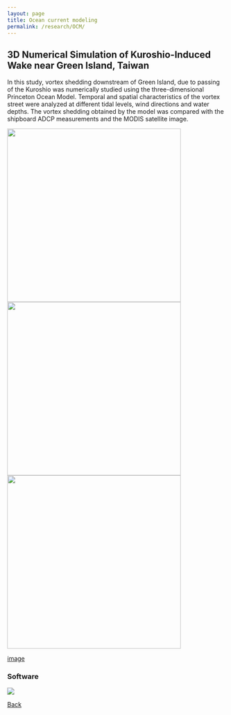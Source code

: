 ```yaml
---
layout: page
title: Ocean current modeling
permalink: /research/OCM/
---
```

## 3D Numerical Simulation of Kuroshio-Induced Wake near Green Island, Taiwan

In this study, vortex shedding downstream of Green Island, due to passing of the Kuroshio was numerically studied using the three-dimensional Princeton Ocean Model. 
Temporal and spatial characteristics of the vortex street were analyzed at different tidal levels, wind directions and water depths. 
The vortex shedding obtained by the model was compared with the shipboard ADCP measurements and the MODIS satellite image. 

<img src="https://static.wixstatic.com/media/d19f46_a3ce9ce670d54b95b86ebc647df9aaa5~mv2.png/v1/fill/w_486,h_393,al_c,q_85,usm_0.66_1.00_0.01/green.webp"  width="400" height="400"> <img src="https://static.wixstatic.com/media/d19f46_82d11e5e8bae47ea872f1c1e946feaf0~mv2.jpg/v1/fill/w_486,h_365,al_c,q_80,usm_0.66_1.00_0.01/sbpom_3D_0046_hours.webp" width="400" height="400">
<img src="https://static.wixstatic.com/media/d19f46_ccb7762582ab49f784d6a433f0d5238f~mv2.png/v1/fill/w_486,h_523,al_c,lg_1,q_85/tide.webp" width="400" height="400">

[image](https://static.wixstatic.com/media/d19f46_eaf1484f249945f99f8051a57257884d~mv2_d_2402_1801_s_2.gif)

### Software
<img src="https://static.wixstatic.com/media/d19f46_95eaee75d6694b10ad8e1ee44e3185c6~mv2.png/v1/fill/w_251,h_215,al_c,lg_1,q_85/d19f46_95eaee75d6694b10ad8e1ee44e3185c6~mv2.webp">

[Back](https://finitetsai.github.io/research)

